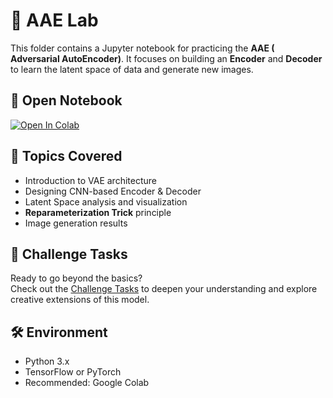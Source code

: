 # 🧠 AAE Lab

This folder contains a Jupyter notebook for practicing the **AAE ( Adversarial AutoEncoder)**. It focuses on building an **Encoder** and **Decoder** to learn the latent space of data and generate new images.

## 📓 Open Notebook

[![Open In Colab](https://colab.research.google.com/assets/colab-badge.svg)](https://colab.research.google.com/github/youngho-kwon-class/ml-edu-lab/blob/main/aae/aae_gnn_colab.ipynb)

## 📌 Topics Covered

- Introduction to VAE architecture
- Designing CNN-based Encoder & Decoder
- Latent Space analysis and visualization
- **Reparameterization Trick** principle
- Image generation results

## 🧠 Challenge Tasks

Ready to go beyond the basics?  
Check out the [Challenge Tasks](challenges.md) to deepen your understanding and explore creative extensions of this model.

## 🛠️ Environment

- Python 3.x
- TensorFlow or PyTorch
- Recommended: Google Colab
